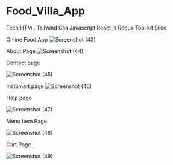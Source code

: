 # Food_Villa_App

Tech 
HTML
Tailwind Css
Javascript
React js
Redux Tool kit
Slice

Online Food App
![Screenshot (43)](https://github.com/Abhishek280999/Food_Villa_App/assets/117111036/c64385e6-e69d-4d83-b85e-b93ff1a6fb07)

About Page
![Screenshot (44)](https://github.com/Abhishek280999/Food_Villa_App/assets/117111036/bfe08e58-1ba0-4d53-8daa-621342364528)

Contact page

![Screenshot (45)](https://github.com/Abhishek280999/Food_Villa_App/assets/117111036/95c36970-793f-4cfc-a25f-a7c40bde7f26)

Instamart page
![Screenshot (46)](https://github.com/Abhishek280999/Food_Villa_App/assets/117111036/e5759e63-a694-41bc-8c0b-f2389162bdd9)

Help page

![Screenshot (47)](https://github.com/Abhishek280999/Food_Villa_App/assets/117111036/0da7b07d-091f-44b2-8907-5b896ebbabf5)

Menu Item Page

![Screenshot (48)](https://github.com/Abhishek280999/Food_Villa_App/assets/117111036/35c186da-d8e0-419e-8baf-bfc69c733a09)


Cart Page

![Screenshot (49)](https://github.com/Abhishek280999/Food_Villa_App/assets/117111036/95c5f34a-51c4-4938-96f2-49a05b8edcf8)
